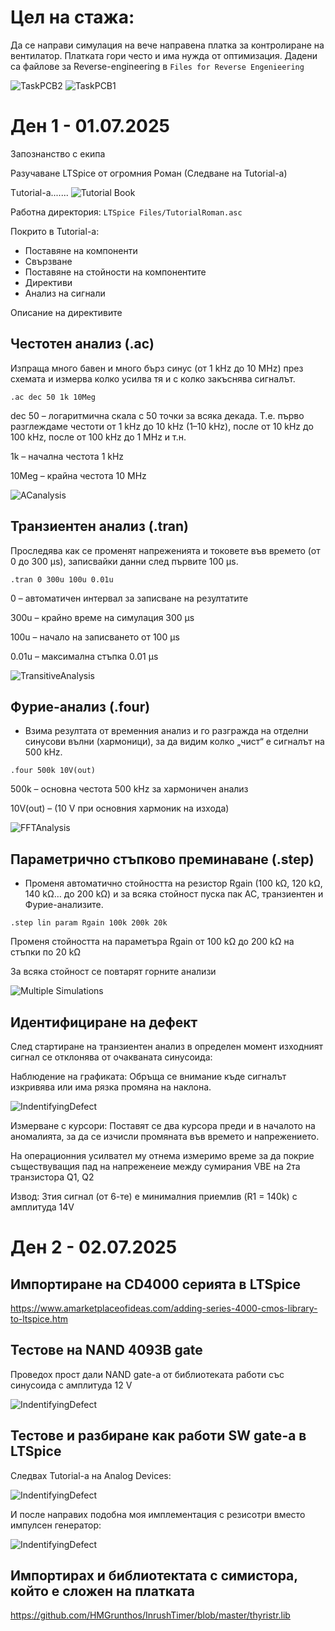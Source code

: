 # Цел на стажа:

Да се направи симулация на вече направена платка за контролиране на вентилатор. Платката гори често и има нужда от оптимизация. Дадени са файлове за Reverse-engineering в `Files for Reverse Engenieering`

![TaskPCB2](https://github.com/yasenOfficial/ZekEng-Intern/blob/main/Images/TaskPCB2.jpg)
![TaskPCB1](https://github.com/yasenOfficial/ZekEng-Intern/blob/main/Images/TaskPCB1.jpg)

# Ден 1 - 01.07.2025

Запознанство с екипа

Разучаване LTSpice от огромния Роман (Следване на Tutorial-a)

Тutorial-a.......
![Tutorial Book](https://github.com/yasenOfficial/ZekEng-Intern/blob/main/Images/Book.jpg)

Работна директория: `LTSpice Files/TutorialRoman.asc`

Покрито в Tutorial-a:
- Поставяне на компоненти
- Свързване
- Поставяне на стойности на компонентите
- Директиви
- Анализ на сигнали

Описание на директивите

## Честотен анализ (.ac)

Изпраща много бавен и много бърз синус (от 1 kHz до 10 MHz) през схемата и измерва колко усилва тя и с колко закъснява сигналът.

`.ac dec 50 1k 10Meg`

dec 50 – логаритмична скала с 50 точки за всяка декада. Т.е. първо разглеждаме честоти от 1 kHz до 10 kHz (1–10 kHz), после от 10 kHz до 100 kHz, после от 100 kHz до 1 MHz и т.н.

1k – начална честота 1 kHz

10Meg – крайна честота 10 MHz

![ACanalysis](https://github.com/yasenOfficial/ZekEng-Intern/blob/main/Images/ACAnalysis.png)

## Транзиентен анализ (.tran)

Проследява как се променят напреженията и токовете във времето (от 0 до 300 µs), записвайки данни след първите 100 µs.

`.tran 0 300u 100u 0.01u`

0 – автоматичен интервал за записване на резултатите

300u – крайно време на симулация 300 µs

100u – начало на записването от 100 µs

0.01u – максимална стъпка 0.01 µs

![TransitiveAnalysis](https://github.com/yasenOfficial/ZekEng-Intern/blob/main/Images/TransitiveAnalysis.png)

## Фурие-анализ (.four)

- Взима резултата от временния анализ и го разгражда на отделни синусови вълни (хармоници), за да видим колко „чист“ е сигналът на 500 kHz.

`.four 500k 10V(out)`

500k – основна честота 500 kHz за хармоничен анализ

10V(out) – (10 V при основния хармоник на изхода)

![FFTAnalysis](https://github.com/yasenOfficial/ZekEng-Intern/blob/main/Images/FFTAnalysis.png)


## Параметрично стъпково преминаване (.step)

-  Променя автоматично стойността на резистор Rgain (100 kΩ, 120 kΩ, 140 kΩ… до 200 kΩ) и за всяка стойност пуска пак AC, транзиентен и Фурие-анализите.

`.step lin param Rgain 100k 200k 20k`

Променя стойността на параметъра Rgain от 100 kΩ до 200 kΩ на стъпки по 20 kΩ

За всяка стойност се повтарят горните анализи

![Multiple Simulations](https://github.com/yasenOfficial/ZekEng-Intern/blob/main/Images/MultipleSimulations.png)


## Идентифициране на дефект

След стартиране на транзиентен анализ в определен момент изходният сигнал се отклонява от очакваната синусоида:

Наблюдение на графиката: Обръща се внимание къде сигналът изкривява или има рязка промяна на наклона.

![IndentifyingDefect](https://github.com/yasenOfficial/ZekEng-Intern/blob/main/Images/IndentifyingDefect.png)

Измерване с курсори: Поставят се два курсора преди и в началото на аномалията, за да се изчисли промяната във времето и напрежението.

На операционния усилвател му отнема измеримо време за да покрие съществуващия пад на напреженеие между сумирания VBE на 2та транзистора Q1, Q2

Извод: 3тия сигнал (от 6-те) е минималния приемлив (R1 = 140k) с амплитуда 14V



# Ден 2 - 02.07.2025

## Импортиране на CD4000 серията в LTSpice

https://www.amarketplaceofideas.com/adding-series-4000-cmos-library-to-ltspice.htm

## Тестове на NAND 4093B gate

Проведох прост дали NAND gate-a от библиотеката работи със синусоида с амплитуда 12 V

![IndentifyingDefect](https://github.com/yasenOfficial/ZekEng-Intern/blob/main/Images/NANDTests.png)


## Тестове и разбиране как работи SW gate-a в LTSpice

Следвах Tutorial-a на Analog Devices:

![IndentifyingDefect](https://github.com/yasenOfficial/ZekEng-Intern/blob/main/Images/SwitchesADDemo.png)

И после направих подобна моя имплементация с резисотри вместо импулсен генератор:

![IndentifyingDefect](https://github.com/yasenOfficial/ZekEng-Intern/blob/main/Images/SwitchesCustom.png)

## Импортирах и библиотектата с симистора, който е сложен на платката

https://github.com/HMGrunthos/InrushTimer/blob/master/thyristr.lib
